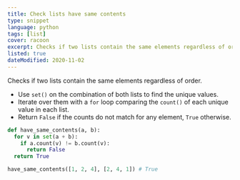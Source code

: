 ```yaml
---
title: Check lists have same contents
type: snippet
language: python
tags: [list]
cover: racoon
excerpt: Checks if two lists contain the same elements regardless of order.
listed: true
dateModified: 2020-11-02
---
```


Checks if two lists contain the same elements regardless of order.

- Use `set()` on the combination of both lists to find the unique values.
- Iterate over them with a `for` loop comparing the `count()` of each unique value in each list.
- Return `False` if the counts do not match for any element, `True` otherwise.

```py
def have_same_contents(a, b):
  for v in set(a + b):
    if a.count(v) != b.count(v):
      return False
  return True

have_same_contents([1, 2, 4], [2, 4, 1]) # True
```

